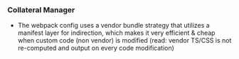 


### Collateral Manager

* The webpack config uses a vendor bundle strategy that utilizes a manifest layer for indirection, which makes it very efficient & cheap when custom code (non vendor) is modified (read: vendor TS/CSS is not re-computed and output on every code modification)

